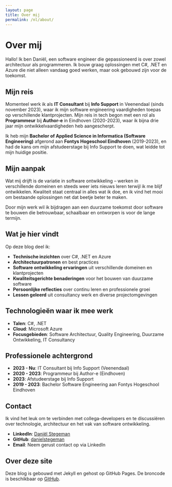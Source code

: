 ```yaml
---
layout: page
title: Over mij
permalink: /nl/about/
---
```


# Over mij

Hallo! Ik ben Daniël, een software engineer die gepassioneerd is over zowel architectuur als programmeren. Ik bouw graag oplossingen met C#, .NET en Azure die niet alleen vandaag goed werken, maar ook gebouwd zijn voor de toekomst.

## Mijn reis

Momenteel werk ik als **IT Consultant** bij **Info Support** in Veenendaal (sinds november 2023), waar ik mijn software engineering vaardigheden toepas op verschillende klantprojecten. Mijn reis in tech begon met een rol als **Programmeur** bij **Author-e** in Eindhoven (2020-2023), waar ik bijna drie jaar mijn ontwikkelvaardigheden heb aangescherpt.

Ik heb mijn **Bachelor of Applied Science in Informatica (Software Engineering)** afgerond aan **Fontys Hogeschool Eindhoven** (2019-2023), en had de kans om mijn afstudeerstage bij Info Support te doen, wat leidde tot mijn huidige positie.

## Mijn aanpak

Wat mij drijft is de variatie in software ontwikkeling – werken in verschillende domeinen en steeds weer iets nieuws leren terwijl ik me blijf ontwikkelen. Kwaliteit staat centraal in alles wat ik doe, en ik vind het mooi om bestaande oplossingen net dat beetje beter te maken.

Door mijn werk wil ik bijdragen aan een duurzame toekomst door software te bouwen die betrouwbaar, schaalbaar en ontworpen is voor de lange termijn.

## Wat je hier vindt

Op deze blog deel ik:

- **Technische inzichten** over C#, .NET en Azure
- **Architectuurpatronen** en best practices
- **Software ontwikkeling ervaringen** uit verschillende domeinen en klantprojecten
- **Kwaliteitsgerichte benaderingen** voor het bouwen van duurzame software
- **Persoonlijke reflecties** over continu leren en professionele groei
- **Lessen geleerd** uit consultancy werk en diverse projectomgevingen

## Technologieën waar ik mee werk

- **Talen**: C#, .NET
- **Cloud**: Microsoft Azure
- **Focusgebieden**: Software Architectuur, Quality Engineering, Duurzame Ontwikkeling, IT Consultancy

## Professionele achtergrond

- **2023 - Nu**: IT Consultant bij Info Support (Veenendaal)
- **2020 - 2023**: Programmeur bij Author-e (Eindhoven)
- **2023**: Afstudeerstage bij Info Support
- **2019 - 2023**: Bachelor Software Engineering aan Fontys Hogeschool Eindhoven

## Contact

Ik vind het leuk om te verbinden met collega-developers en te discussiëren over technologie, architectuur en het vak van software ontwikkeling.

- **LinkedIn**: [Daniël Stegeman](https://www.linkedin.com/in/daniel-stegeman-119061180/)
- **GitHub**: [danielstegeman](https://github.com/danielstegeman)
- **Email**: Neem gerust contact op via LinkedIn

## Over deze site

Deze blog is gebouwd met Jekyll en gehost op GitHub Pages. De broncode is beschikbaar op [GitHub](https://github.com/danielstegeman/blog).